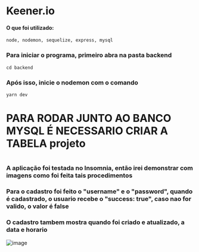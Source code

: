 # Keener.io

#### O que foi utilizado:

```
node, nodemon, sequelize, express, mysql
```

### Para iniciar o programa, primeiro abra na pasta backend
```
cd backend
```

### Após isso, inicie o nodemon com o comando
```
yarn dev
```

### <h1 color= red> PARA RODAR JUNTO AO BANCO MYSQL É NECESSARIO CRIAR A TABELA projeto <h1>

### A aplicação foi testada no Insomnia, então irei demonstrar com imagens como foi feita tais procedimentos
### Para o cadastro foi feito o "username" e o "password", quando é cadastrado, o usuario recebe o "success: true", caso nao for valido, o valor é false
### O cadastro tambem mostra quando foi criado e atualizado, a data e horario
![image](https://user-images.githubusercontent.com/80727142/151605235-525b4fb2-6099-4cca-b007-4d45f39878f1.png)


